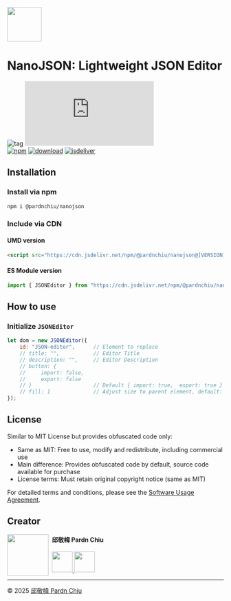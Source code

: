 <img src="https://nanojson.pardn.io/static/image/logo.png" width=80>

# NanoJSON: Lightweight JSON Editor

![tag](https://img.shields.io/badge/tag-JavaScript%20Library-bb4444) 
![size](https://img.shields.io/github/size/pardnchiu/NanoJSON/dist%2FNanoJSON.js)<br>
[![npm](https://img.shields.io/npm/v/@pardnchiu/nanojson)](https://www.npmjs.com/package/@pardnchiu/nanojson)
[![download](https://img.shields.io/npm/dm/@pardnchiu/nanojson)](https://www.npmjs.com/package/@pardnchiu/nanojson)
[![jsdeliver](https://img.shields.io/jsdelivr/npm/hm/@pardnchiu/nanojson)](https://www.jsdelivr.com/package/npm/@pardnchiu/nanojson)

## Installation

### Install via npm
```bash
npm i @pardnchiu/nanojson
```

### Include via CDN

#### UMD version
```html
<script src="https://cdn.jsdelivr.net/npm/@pardnchiu/nanojson@[VERSION]/dist/NanoJSON.js"></script>
```

#### ES Module version
```javascript
import { JSONEditor } from "https://cdn.jsdelivr.net/npm/@pardnchiu/nanojson@[VERSION]/dist/NanoJSON.esm.js";
```

## How to use

### Initialize `JSONEditor`
```Javascript
let dom = new JSONEditor({
    id: "JSON-editor",      // Element to replace
    // title: "",           // Editor Title 
    // description: "",     // Editor Description 
    // button: {
    //     import: false,
    //     export: false
    // }                    // Default { import: true,  export: true }
    // fill: 1              // Adjust size to parent element, default: 1 | true
});
``` 

## License

Similar to MIT License but provides obfuscated code only:
- Same as MIT: Free to use, modify and redistribute, including commercial use 
- Main difference: Provides obfuscated code by default, source code available for purchase
- License terms: Must retain original copyright notice (same as MIT)

For detailed terms and conditions, please see the [Software Usage Agreement](https://github.com/pardnchiu/NanoJSON/blob/main/LICENSE).


## Creator

<img src="https://avatars.githubusercontent.com/u/25631760" align="left" width="96" height="96" style="margin-right: 0.5rem;">

<h4 style="padding-top: 0">邱敬幃 Pardn Chiu</h4>

<a href="mailto:dev@pardn.io" target="_blank">
    <img src="https://pardn.io/image/email.svg" width="48" height="48">
</a> <a href="https://linkedin.com/in/pardnchiu" target="_blank">
    <img src="https://pardn.io/image/linkedin.svg" width="48" height="48">
</a>

***

©️ 2025 [邱敬幃 Pardn Chiu](https://pardn.io)

